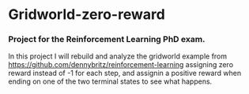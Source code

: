 # Gridworld-zero-reward
### Project for the Reinforcement Learning PhD exam.
In this project I will rebuild and analyze the gridworld example from https://github.com/dennybritz/reinforcement-learning assigning zero reward instead of -1 for each step, and assignin a positive reward when ending on one of the two terminal states to see what happens. 
